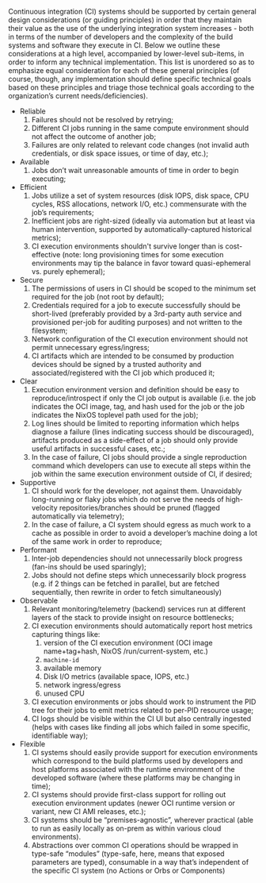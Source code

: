 Continuous integration (CI) systems should be supported by certain general
design considerations (or guiding principles) in order that they maintain their
value as the use of the underlying integration system increases - both in terms
of the number of developers and the complexity of the build systems and
software they execute in CI. Below we outline these considerations at a
high level, accompanied by lower-level sub-items, in order to inform any
technical implementation. This list is unordered so as to emphasize equal
consideration for each of these general principles (of course, though, any
implementation should define specific technical goals based on these principles
and triage those technical goals according to the organization’s current
needs/deficiencies).

* Reliable
   1. Failures should not be resolved by retrying;
   2. Different CI jobs running in the same compute environment should not
      affect the outcome of another job;
   3. Failures are only related to relevant code changes (not invalid auth
      credentials, or disk space issues, or time of day, etc.);
* Available
   1. Jobs don’t wait unreasonable amounts of time in order to begin executing;
* Efficient
   1. Jobs utilize a set of system resources (disk IOPS, disk space, CPU
      cycles, RSS allocations, network I/O, etc.) commensurate with the job’s
      requirements;
   2. Inefficient jobs are right-sized (ideally via automation but at least via
      human intervention, supported by automatically-captured historical
      metrics);
   3. CI execution environments shouldn't survive longer than is cost-effective
      (note: long provisioning times for some execution environments may tip
      the balance in favor toward quasi-ephemeral vs. purely ephemeral);
* Secure
   1. The permissions of users in CI should be scoped to the minimum set
      required for the job (not root by default);
   2. Credentials required for a job to execute successfully should be
      short-lived (preferably provided by a 3rd-party auth service and
      provisioned per-job for auditing purposes) and not written to the filesystem;
   3. Network configuration of the CI execution environment should not permit
      unnecessary egress/ingress;
   4. CI artifacts which are intended to be consumed by production devices
      should be signed by a trusted authority and associated/registered with
      the CI job which produced it;
* Clear
   1. Execution environment version and definition should be easy to
      reproduce/introspect if only the CI job output is available (i.e. the job
      indicates the OCI image, tag, and hash used for the job or the job indicates
      the NixOS toplevel path used for the job);
   2. Log lines should be limited to reporting information which helps diagnose
      a failure (lines indicating success should be discouraged), artifacts
      produced as a side-effect of a job should only provide useful artifacts in
      successful cases, etc.;
   3. In the case of failure, CI jobs should provide a single reproduction
      command which developers can use to execute all steps within the job
      within the same execution environment outside of CI, if desired;
* Supportive
   1. CI should work for the developer, not against them. Unavoidably
      long-running or flaky jobs which do not serve the needs of
      high-velocity repositories/branches should be pruned (flagged automatically via
      telemetry);
   2. In the case of failure, a CI system should egress as much work to a cache
      as possible in order to avoid a developer’s machine doing a lot of the
      same work in order to reproduce;
* Performant
   1. Inter-job dependencies should not unnecessarily block progress (fan-ins
      should be used sparingly);
   2. Jobs should not define steps which unnecessarily block progress (e.g. if
      2 things can be fetched in parallel, but are fetched sequentially, then
      rewrite in order to fetch simultaneously)
* Observable
   1. Relevant monitoring/telemetry (backend) services run at different layers
      of the stack to provide insight on resource bottlenecks;
   2. CI execution environments should automatically report host metrics
      capturing things like:
      1. version of the CI execution environment (OCI image name+tag+hash,
         NixOS /run/current-system, etc.)
      2. `machine-id`
      3. available memory
      4. Disk I/O metrics (available space, IOPS, etc.)
      5. network ingress/egress
      6. unused CPU
   3. CI execution environments or jobs should work to instrument the PID tree
      for their jobs to emit metrics related to per-PID resource usage;
   4. CI logs should be visible within the CI UI but also centrally ingested
      (helps with cases like finding all jobs which failed in some specific,
      identifiable way);
* Flexible
   1. CI systems should easily provide support for execution environments which
      correspond to the build platforms used by developers and host platforms
      associated with the runtime environment of the developed software (where these
      platforms may be changing in time);
   2. CI systems should provide first-class support for rolling out execution
      environment updates (newer OCI runtime version or variant, new CI AMI
      releases, etc.);
   3. CI systems should be “premises-agnostic”, wherever practical (able to run
      as easily locally as on-prem as within various cloud environments).
   4. Abstractions over common CI operations should be wrapped in type-safe
      “modules” (type-safe, here, means that exposed parameters are typed),
      consumable in a way that’s independent of the specific CI system (no
      Actions or Orbs or Components)
